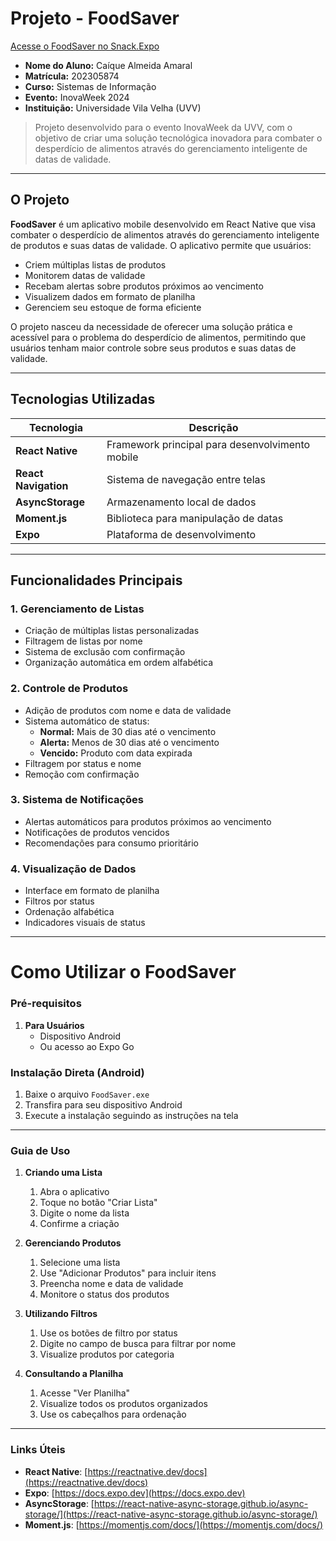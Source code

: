 # **Projeto - FoodSaver**

[Acesse o FoodSaver no Snack.Expo](https://snack.expo.dev/@caiquealmeida/foodsaver_async)

- **Nome do Aluno:** Caíque Almeida Amaral
- **Matrícula:** 202305874
- **Curso:** Sistemas de Informação
- **Evento:** InovaWeek 2024
- **Instituição:** Universidade Vila Velha (UVV)

> Projeto desenvolvido para o evento InovaWeek da UVV, com o objetivo de criar uma solução tecnológica inovadora para combater o desperdício de alimentos através do gerenciamento inteligente de datas de validade.

---

## **O Projeto**

**FoodSaver** é um aplicativo mobile desenvolvido em React Native que visa combater o desperdício de alimentos através do gerenciamento inteligente de produtos e suas datas de validade. O aplicativo permite que usuários:

- Criem múltiplas listas de produtos
- Monitorem datas de validade
- Recebam alertas sobre produtos próximos ao vencimento
- Visualizem dados em formato de planilha
- Gerenciem seu estoque de forma eficiente

O projeto nasceu da necessidade de oferecer uma solução prática e acessível para o problema do desperdício de alimentos, permitindo que usuários tenham maior controle sobre seus produtos e suas datas de validade.

---

## **Tecnologias Utilizadas**

| Tecnologia           | Descrição                                       |
|----------------------|-------------------------------------------------|
| **React Native**     | Framework principal para desenvolvimento mobile |
| **React Navigation** | Sistema de navegação entre telas                |
| **AsyncStorage**     | Armazenamento local de dados                    |
| **Moment.js**        | Biblioteca para manipulação de datas            |
| **Expo**             | Plataforma de desenvolvimento                   |

---

## **Funcionalidades Principais**

### **1. Gerenciamento de Listas**
- Criação de múltiplas listas personalizadas
- Filtragem de listas por nome
- Sistema de exclusão com confirmação
- Organização automática em ordem alfabética

### **2. Controle de Produtos**
- Adição de produtos com nome e data de validade
- Sistema automático de status:
  - **Normal:** Mais de 30 dias até o vencimento
  - **Alerta:** Menos de 30 dias até o vencimento
  - **Vencido:** Produto com data expirada
- Filtragem por status e nome
- Remoção com confirmação

### **3. Sistema de Notificações**
- Alertas automáticos para produtos próximos ao vencimento
- Notificações de produtos vencidos
- Recomendações para consumo prioritário

### **4. Visualização de Dados**
- Interface em formato de planilha
- Filtros por status
- Ordenação alfabética
- Indicadores visuais de status

---

# **Como Utilizar o FoodSaver**

### **Pré-requisitos**

1. **Para Usuários**
   - Dispositivo Android
   - Ou acesso ao Expo Go

### **Instalação Direta (Android)**

1. Baixe o arquivo `FoodSaver.exe`
2. Transfira para seu dispositivo Android
3. Execute a instalação seguindo as instruções na tela

---

### **Guia de Uso**

1. **Criando uma Lista**
   1. Abra o aplicativo
   2. Toque no botão "Criar Lista"
   3. Digite o nome da lista
   4. Confirme a criação

2. **Gerenciando Produtos**
   1. Selecione uma lista
   2. Use "Adicionar Produtos" para incluir itens
   3. Preencha nome e data de validade
   4. Monitore o status dos produtos

3. **Utilizando Filtros**
   1. Use os botões de filtro por status
   2. Digite no campo de busca para filtrar por nome
   3. Visualize produtos por categoria

4. **Consultando a Planilha**
   1. Acesse "Ver Planilha"
   2. Visualize todos os produtos organizados
   3. Use os cabeçalhos para ordenação

---

### **Links Úteis**

- **React Native**: [https://reactnative.dev/docs](https://reactnative.dev/docs)
- **Expo**: [https://docs.expo.dev](https://docs.expo.dev)
- **AsyncStorage**: [https://react-native-async-storage.github.io/async-storage/](https://react-native-async-storage.github.io/async-storage/)
- **Moment.js**: [https://momentjs.com/docs/](https://momentjs.com/docs/)


